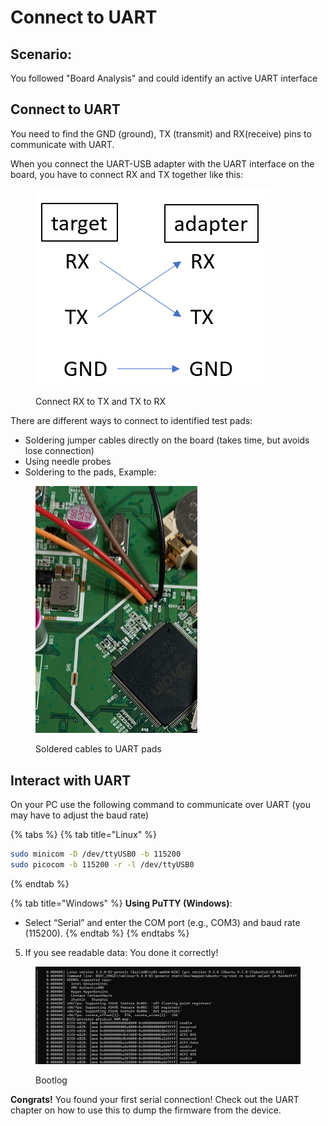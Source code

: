 # Connect to UART

## **Scenario:**&#x20;

You followed "Board Analysis" and could identify an active UART interface

## Connect to UART

You need to find the GND (ground), TX (transmit) and RX(receive) pins to communicate with UART.&#x20;

When you connect the UART-USB adapter with the UART interface on the board, you have to connect RX and TX together like this:

<figure><img src="../../../.gitbook/assets/image (8).png" alt=""><figcaption><p>Connect RX to TX and TX to RX</p></figcaption></figure>

There are different ways to connect to identified test pads:

* Soldering jumper cables directly on the board (takes time, but avoids lose connection)
* Using needle probes
* Soldering to the pads, Example:

<figure><img src="../../../.gitbook/assets/image (68).png" alt="" width="259"><figcaption><p>Soldered cables to UART pads</p></figcaption></figure>

## Interact with UART

On your PC use the following command to communicate over UART (you may have to adjust the baud rate)

{% tabs %}
{% tab title="Linux" %}
```bash
sudo minicom -D /dev/ttyUSB0 -b 115200
sudo picocom -b 115200 -r -l /dev/ttyUSB0
```
{% endtab %}

{% tab title="Windows" %}
**Using PuTTY (Windows)**:

* Select “Serial” and enter the COM port (e.g., COM3) and baud rate (115200).
{% endtab %}
{% endtabs %}

5. If you see readable data: You done it correctly!

<figure><img src="../../../.gitbook/assets/image (20).png" alt=""><figcaption><p>Bootlog</p></figcaption></figure>

**Congrats!** You found your first serial connection! Check out the UART chapter on how to use this to dump the firmware from the device.
